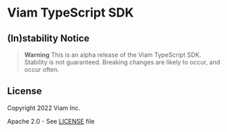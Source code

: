 # Viam TypeScript SDK

## (In)stability Notice

> **Warning**
> This is an alpha release of the Viam TypeScript SDK. Stability is not guaranteed. Breaking changes are likely to occur, and occur often.

## License 
Copyright 2022 Viam Inc.

Apache 2.0 - See [LICENSE](https://github.com/viamrobotics/viam-typescript-sdk/blob/main/LICENSE) file
